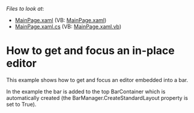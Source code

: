 <!-- default file list -->
*Files to look at*:

* [MainPage.xaml](./CS/FocusEditor_Ex/MainPage.xaml) (VB: [MainPage.xaml](./VB/FocusEditor_Ex/MainPage.xaml))
* [MainPage.xaml.cs](./CS/FocusEditor_Ex/MainPage.xaml.cs) (VB: [MainPage.xaml.vb](./VB/FocusEditor_Ex/MainPage.xaml.vb))
<!-- default file list end -->
# How to get and focus an in-place editor


<p>This example shows how to get and focus an editor embedded into a bar. </p><p>In the example the bar is added to the top BarContainer which is automatically created (the BarManager.CreateStandardLayout property is set to True).</p>

<br/>



